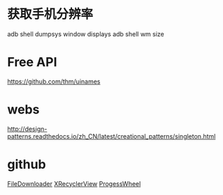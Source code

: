 # 获取手机分辨率
adb shell dumpsys window displays
adb shell wm size

# Free API
https://github.com/thm/uinames

# webs
http://design-patterns.readthedocs.io/zh_CN/latest/creational_patterns/singleton.html

# github
[FileDownloader](https://github.com/lingochamp/FileDownloader)
[XRecyclerView](https://github.com/jianghejie/XRecyclerView)
[ProgessWheel](https://github.com/Todd-Davies/ProgressWheel)
